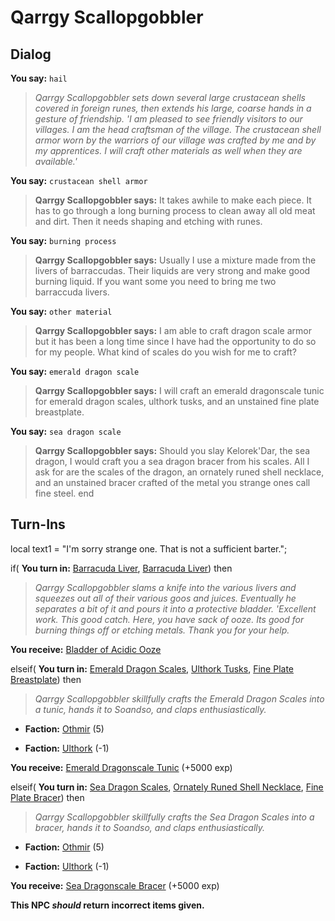 # Qarrgy Scallopgobbler
## Dialog

**You say:** `hail`



>*Qarrgy Scallopgobbler sets down several large crustacean shells covered in foreign runes, then extends his large, coarse hands in a gesture of friendship. 'I am pleased to see friendly visitors to our villages. I am the head craftsman of the village. The crustacean shell armor worn by the warriors of our village was crafted by me and by my apprentices. I will craft other materials as well when they are available.'*

**You say:** `crustacean shell armor`



>**Qarrgy Scallopgobbler says:** It takes awhile to make each piece. It has to go through a long burning process to clean away all old meat and dirt. Then it needs shaping and etching with runes.

**You say:** `burning process`



>**Qarrgy Scallopgobbler says:** Usually I use a mixture made from the livers of barraccudas. Their liquids are very strong and make good burning liquid. If you want some you need to bring me two barraccuda livers.

**You say:** `other material`



>**Qarrgy Scallopgobbler says:** I am able to craft dragon scale armor but it has been a long time since I have had the opportunity to do so for my people. What kind of scales do you wish for me to craft?
 
**You say:** `emerald dragon scale`



>**Qarrgy Scallopgobbler says:** I will craft an emerald dragonscale tunic for emerald dragon scales, ulthork tusks, and an unstained fine plate breastplate.

**You say:** `sea dragon scale`



>**Qarrgy Scallopgobbler says:** Should you slay Kelorek'Dar, the sea dragon, I would craft you a sea dragon bracer from his scales. All I ask for are the scales of the dragon, an ornately runed shell necklace, and an unstained bracer crafted of the metal you strange ones call fine steel.
end

## Turn-Ins



local text1 = "I'm sorry strange one. That is not a sufficient barter.";




if( **You turn in:** [Barracuda Liver](/item/30059), [Barracuda Liver](/item/30059)) then


>*Qarrgy Scallopgobbler slams a knife into the various livers and squeezes out all of their various goos and juices.  Eventually he separates a bit of it and pours it into a protective bladder.  'Excellent work.  This good catch.  Here, you have sack of ooze.  Its good for burning things off or etching metals.  Thank you for your help.*


 **You receive:**  [Bladder of Acidic Ooze](/item/30060) 

elseif( **You turn in:** [Emerald Dragon Scales](/item/22823), [Ulthork Tusks](/item/24874), [Fine Plate Breastplate](/item/21004)) then


>*Qarrgy Scallopgobbler skillfully crafts the Emerald Dragon Scales into a tunic, hands it to Soandso, and claps enthusiastically.*


* __Faction:__ [Othmir](/faction/432) (5)


* __Faction:__ [Ulthork](/faction/431) (-1)


 **You receive:**  [Emerald Dragonscale Tunic](/item/11635) (+5000 exp)

elseif( **You turn in:** [Sea Dragon Scales](/item/22814), [Ornately Runed Shell Necklace](/item/28515), [Fine Plate Bracer](/item/21009)) then


>*Qarrgy Scallopgobbler skillfully crafts the Sea Dragon Scales into a bracer, hands it to Soandso, and claps enthusiastically.*


* __Faction:__ [Othmir](/faction/432) (5)


* __Faction:__ [Ulthork](/faction/431) (-1)


 **You receive:**  [Sea Dragonscale Bracer](/item/11589) (+5000 exp)

**This NPC *should* return incorrect items given.**
